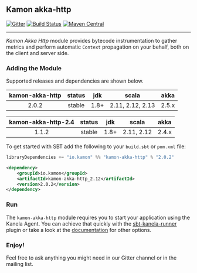 Kamon akka-http
--------------------
[![Gitter](https://badges.gitter.im/Join%20Chat.svg)](https://gitter.im/kamon-io/Kamon?utm_source=badge&utm_medium=badge&utm_campaign=pr-badge&utm_content=badge)
[![Build Status](https://api.travis-ci.org/kamon-io/kamon-akka-http.png)](https://travis-ci.org/kamon-io/kamon-akka-http/builds)
[![Maven Central](https://maven-badges.herokuapp.com/maven-central/io.kamon/kamon-akka-http_2.12/badge.svg)](https://maven-badges.herokuapp.com/maven-central/io.kamon/kamon-akka-http_2.12)

--------------------

*Kamon Akka Http* module provides bytecode instrumentation to gather metrics and perform automatic `Context` propagation on your behalf, both on the client and server side.

### Adding the Module

Supported releases and dependencies are shown below.

| kamon-akka-http  | status | jdk  | scala            | akka   |
|:------:|:------:|:----:|------------------|:------:|
|  2.0.2 | stable | 1.8+ |  2.11, 2.12, 2.13  | 2.5.x |


| kamon-akka-http-2.4  | status | jdk  | scala            | akka   |
|:------:|:------:|:----:|------------------|:------:|
|  1.1.2 | stable | 1.8+ |  2.11, 2.12  | 2.4.x |


To get started with SBT add the following to your `build.sbt` or `pom.xml`
file:

```scala
libraryDependencies += "io.kamon" %% "kamon-akka-http" % "2.0.2"
```

```xml
<dependency>
    <groupId>io.kamon</groupId>
    <artifactId>kamon-akka-http_2.12</artifactId>
    <version>2.0.2</version>
</dependency>
```

### Run

The `kamon-akka-http` module requires you to start your application using the Kanela Agent. You can achieve that quickly with the [sbt-kanela-runner] plugin or take a look at the [documentation] for other options.

### Enjoy!

Feel free to ask anything you might need in our Gitter channel or in the mailing list.

[sbt-kanela-runner]: https://github.com/kamon-io/sbt-kanela-runner
[reference.conf]: https://github.com/kamon-io/kamon-akka-http/blob/master/src/main/resources/reference.conf
[documentation]: https://kamon.io/docs/latest/guides/installation/setting-up-the-agent/
